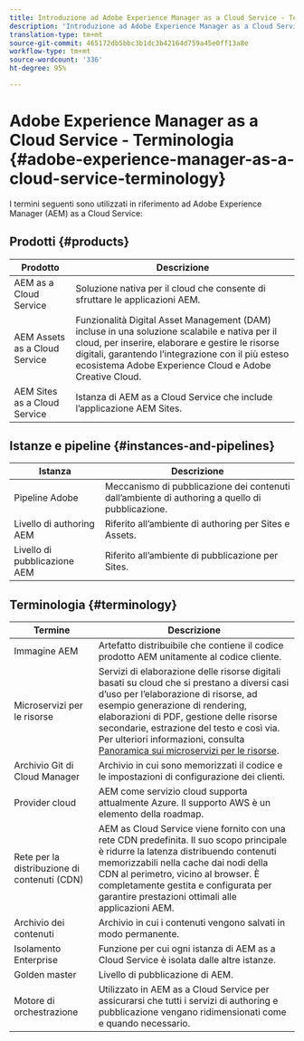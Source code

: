 ```yaml
---
title: Introduzione ad Adobe Experience Manager as a Cloud Service - Terminologia
description: 'Introduzione ad Adobe Experience Manager as a Cloud Service - Terminologia. '
translation-type: tm+mt
source-git-commit: 465172db5bbc3b1dc3b42164d759a45e0ff13a8e
workflow-type: tm+mt
source-wordcount: '336'
ht-degree: 95%

---
```



# Adobe Experience Manager as a Cloud Service - Terminologia {#adobe-experience-manager-as-a-cloud-service-terminology}

I termini seguenti sono utilizzati in riferimento ad Adobe Experience Manager (AEM) as a Cloud Service:

## Prodotti {#products}

| Prodotto | Descrizione |
|---|---|
| AEM as a Cloud Service | Soluzione nativa per il cloud che consente di sfruttare le applicazioni AEM. |
| AEM Assets as a Cloud Service | Funzionalità Digital Asset Management (DAM) incluse in una soluzione scalabile e nativa per il cloud, per inserire, elaborare e gestire le risorse digitali, garantendo l’integrazione con il più esteso ecosistema Adobe Experience Cloud e Adobe Creative Cloud. |
| AEM Sites as a Cloud Service | Istanza di AEM as a Cloud Service che include l’applicazione AEM Sites. |

## Istanze e pipeline {#instances-and-pipelines}

| Istanza | Descrizione |
|---|---|
| Pipeline Adobe | Meccanismo di pubblicazione dei contenuti dall’ambiente di authoring a quello di pubblicazione. |
| Livello di authoring AEM | Riferito all’ambiente di authoring per Sites e Assets. |
| Livello di pubblicazione AEM | Riferito all’ambiente di pubblicazione per Sites. |


<!-- This section of the table must be alphabetic -->

## Terminologia {#terminology}

| Termine | Descrizione |
|---|---|
| Immagine AEM | Artefatto distribuibile che contiene il codice prodotto AEM unitamente al codice cliente. |
| Microservizi per le risorse | Servizi di elaborazione delle risorse digitali basati su cloud che si prestano a diversi casi d’uso per l’elaborazione di risorse, ad esempio generazione di rendering, elaborazioni di PDF, gestione delle risorse secondarie, estrazione del testo e così via. Per ulteriori informazioni, consulta [Panoramica sui microservizi per le risorse](/help/assets/asset-microservices-overview.md). |
| Archivio Git di Cloud Manager | Archivio in cui sono memorizzati il codice e le impostazioni di configurazione dei clienti. |
| Provider cloud | AEM come servizio cloud supporta attualmente Azure. Il supporto AWS è un elemento della roadmap. |
| Rete per la distribuzione di contenuti (CDN) | AEM as Cloud Service viene fornito con una rete CDN predefinita. Il suo scopo principale è ridurre la latenza distribuendo contenuti memorizzabili nella cache dai nodi della CDN al perimetro, vicino al browser. È completamente gestita e configurata per garantire prestazioni ottimali alle applicazioni AEM. |
| Archivio dei contenuti | Archivio in cui i contenuti vengono salvati in modo permanente. |
| Isolamento Enterprise | Funzione per cui ogni istanza di AEM as a Cloud Service è isolata dalle altre istanze. |
| Golden master | Livello di pubblicazione di AEM. |
| Motore di orchestrazione | Utilizzato in AEM as a Cloud Service per assicurarsi che tutti i servizi di authoring e pubblicazione vengano ridimensionati come e quando necessario. |
